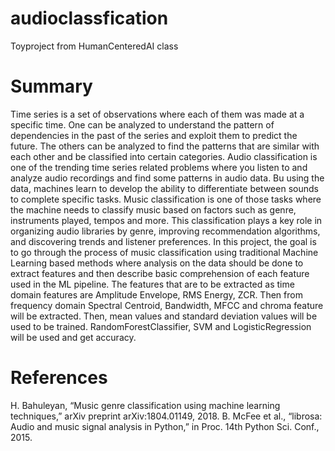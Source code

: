 # audioclassfication
Toyproject from HumanCenteredAI class

# Summary
Time series is a set of observations where each of them was made at a specific time. One can be analyzed to understand the pattern of dependencies in the past of the series and exploit them to predict the future. The others can be analyzed to find the patterns that are similar with each other and be classified into certain categories. Audio classification is one of the trending time series related problems where you listen to and analyze audio recordings and find some patterns in audio data. Bu using the data, machines learn to develop the ability to differentiate between sounds to complete specific tasks. Music classification is one of those tasks where the machine needs to classify music based on factors such as genre, instruments played, tempos and more. This classification plays a key role in organizing audio libraries by genre, improving recommendation algorithms, and discovering trends and listener preferences. 
In this project, the goal is to go through the process of music classification using traditional Machine Learning based methods where analysis on the data should be done to extract features and then describe basic comprehension of each feature used in the ML pipeline. The features that are to be extracted as time domain features are Amplitude Envelope, RMS Energy, ZCR. Then from frequency domain Spectral Centroid, Bandwidth, MFCC and chroma feature will be extracted. Then, mean values and standard deviation values will be used to be trained. RandomForestClassifier, SVM and LogisticRegression will be used and get accuracy.

# References
H. Bahuleyan, “Music genre classification using machine learning techniques,” arXiv preprint arXiv:1804.01149, 2018.
B. McFee et al., “librosa: Audio and music signal analysis in Python,” in Proc. 14th Python Sci. Conf., 2015.

